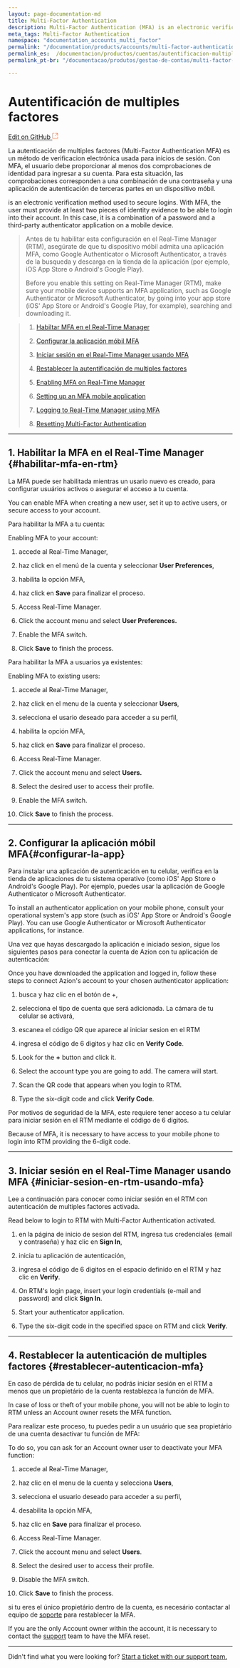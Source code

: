 ```yaml
---
layout: page-documentation-md
title: Multi-Factor Authentication
description: Multi-Factor Authentication (MFA) is an electronic verification method used to secure logins.
meta_tags: Multi-Factor Authentication
namespace: "documentation_accounts_multi_factor"
permalink: "/documentation/products/accounts/multi-factor-authentication/"
permalink_es:  /documentacion/productos/cuentas/autentificacion-multiples-factores/"
permalink_pt-br: "/documentacao/produtos/gestao-de-contas/multi-factor-authentication/"

---
```

# **Autentificación de multiples factores**

[Edit on GitHub <svg width="14" height="14" xmlns="http://www.w3.org/2000/svg"><g fill="none" stroke="#F3652B"><path d="M4.81.71H.672v11.43H12.1V8.001" stroke-width=".8"/><path d="M6.87.786h5.155V5.94M6.31 6.5L12.026.786"/></g></svg>](https://github.com/aziontech/docs_en/edit/master/accounts/multi-factor-authentication/index.md)

La autenticación de multiples factores (Multi-Factor Authentication MFA) es un método de verificacion electrónica usada para inicios de sesión. Con MFA, el usuario debe proporcionar al menos dos comprobaciones de identidad para ingresar a su cuenta. Para esta situación, las comprobaciones corresponden a una combinación de una contraseña y una aplicación de autenticación de terceras partes en un dispositivo móbil.

is an electronic verification method used to secure logins. With MFA, the user must provide at least two pieces of identity evidence to be able to login into their account. In this case, it is a combination of a password and a third-party authenticator application on a mobile device.

> Antes de tu habilitar esta configuración en el Real-Time Manager (RTM), asegúrate de que tu dispositivo móbil admita una aplicación MFA, como Google Authenticator o Microsoft Authenticator, a través de la busqueda y descarga en la tienda de la aplicación (por ejemplo, iOS App Store o Android's Google Play).
>
> Before you enable this setting on Real-Time Manager (RTM), make sure your mobile device supports an MFA application, such as Google Authenticator or Microsoft Authenticator, by going into your app store (iOS' App Store or Android's Google Play, for example), searching and downloading it.

> 1. [Habiltar MFA en el Real-Time Manager](#habilitar-mfa-en-rtm)
> 2. [Configurar la aplicación móbil MFA](#configurar-la-app)
> 3. [Iniciar sesión en el Real-Time Manager usando MFA](#iniciar-sesion-en-rtm-usando-mfa)
> 4. [Restablecer la autentificación de multiples factores](#restablecer-autenticacion-mfa)
>
> 
>
> 1. [Enabling MFA on Real-Time Manager](#enabling-mfa-on-rtm)
> 2. [Setting up an MFA mobile application](#setting-up-an-mfa-app)
> 3. [Logging to Real-Time Manager using MFA](#logging-to-rtm-using-mfa)
> 4. [Resetting Multi-Factor Authentication](#resetting-mfa)

***

## 1. Habilitar la MFA en el Real-Time Manager {#habilitar-mfa-en-rtm}

La MFA puede ser habilitada mientras un usario nuevo es creado, para configurar usuários activos o asegurar el acceso a tu cuenta.

You can enable MFA when creating a new user, set it up to active users, or secure access to your account.

Para habilitar la MFA a tu cuenta:

Enabling MFA to your account:

1. accede al Real-Time Manager,

2. haz click en el menú de la cuenta y seleccionar **User Preferences**,

3. habilita la opción MFA,

4. haz click en **Save** para finalizar el proceso.

   

5. Access Real-Time Manager.

6. Click the account menu and select **User Preferences.**

7. Enable the MFA switch.

8. Click **Save** to finish the process.

Para habilitar la MFA a usuarios ya existentes:

Enabling MFA to existing users:

1. accede al Real-Time Manager,

2. haz click en el menu de la cuenta y seleccionar **Users**,

3. selecciona el usario deseado para acceder a su perfil,

4. habilita la opción MFA,

5. haz click en **Save** para finalizar el proceso.

   

6. Access Real-Time Manager.

7. Click the account menu and select **Users.**

8. Select the desired user to access their profile.

9. Enable the MFA switch.

10. Click **Save** to finish the process.

***

## 2. Configurar la aplicación móbil MFA{#configurar-la-app}

Para instalar una aplicación de autenticación en tu celular, verifica en la tienda de aplicaciones de tu sistema operativo (como iOS' App Store o Android's Google Play). Por ejemplo, puedes usar la aplicación de Google Authenticator o Microsoft Authenticator.

To install an authenticator application on your mobile phone, consult your operational system's app store (such as iOS' App Store or Android's Google Play). You can use Google Authenticator or Microsoft Authenticator applications, for instance.

Una vez que hayas descargado la aplicación e iniciado sesion, sigue los siguientes pasos para conectar la cuenta de Azion con tu aplicación de autenticación:

Once you have downloaded the application and logged in, follow these steps to connect Azion's account to your chosen authenticator application:

1. busca y haz clic en el botón de +,
2. selecciona el tipo de cuenta que será adicionada. La cámara de tu celular se activará,
3. escanea el código QR que aparece al iniciar sesion en el RTM
4. ingresa el código de 6 digitos y haz clic en **Verify Code**.



1. Look for the **+** button and click it.
2. Select the account type you are going to add. The camera will start.
3. Scan the QR code that appears when you login to RTM.
4. Type the six-digit code and click **Verify Code**.

Por motivos de seguridad de la MFA, este requiere tener acceso a tu celular para iniciar sesión en el RTM mediante el código de 6 digitos.

Because of MFA, it is necessary to have access to your mobile phone to login into RTM providing the 6-digit code.

***

## 3. Iniciar sesión en el Real-Time Manager usando MFA {#iniciar-sesion-en-rtm-usando-mfa}

Lee a continuación para conocer como iniciar sesión en el RTM con autenticación de multiples factores activada.

Read below to login to RTM with Multi-Factor Authentication activated.

1. en la página de inicio de sesion del RTM, ingresa tus credenciales (email y contraseña) y haz clic en **Sign In**,
2. inicia tu aplicación de autenticación,
3. ingresa el código de 6 digitos en el espacio definido en el RTM y haz clic en **Verify**.



1. On RTM's login page, insert your login credentials (e-mail and password) and click **Sign In**.
2. Start your authenticator application.
3. Type the six-digit code in the specified space on RTM and click **Verify**.

***

## 4. Restablecer la autenticación de multiples factores {#restablecer-autenticacion-mfa}

En caso de pérdida de tu celular, no podrás iniciar sesión en el RTM a menos que un propietário de la cuenta restablezca la función de MFA.

In case of loss or theft of your mobile phone, you will not be able to login to RTM unless an Account owner resets the MFA function.

Para realizar este proceso, tu puedes pedir a un usuário que sea propietário de una cuenta desactivar tu función de MFA:

To do so, you can ask for an Account owner user to deactivate your MFA function:

1. accede al Real-Time Manager,
2. haz clic en el menu de la cuenta y selecciona **Users**,
3. selecciona el usuario deseado para acceder a su perfil,
4. desabilita la opción MFA,
5. haz clic en **Save** para finalizar el proceso.



1. Access Real-Time Manager.
2. Click the account menu and select **Users**.
3. Select the desired user to access their profile.
4. Disable the MFA switch.
5. Click **Save** to finish the process.

si tu eres el único propietário dentro de la cuenta, es necesário contactar al equipo de [soporte](\[support@azion.com\](mailto:support@azion.com) ) para restablecer la MFA.

If you are the only Account owner within the account, it is necessary to contact the [support](\[support@azion.com\](mailto:support@azion.com) ) team to have the MFA reset.

***

Didn't find what you were looking for? [Start a ticket with our support team.](https://tickets.azion.com/)